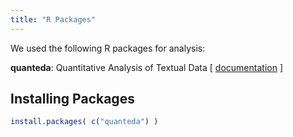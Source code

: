 ```yaml
---
title: "R Packages"
---
```



We used the following R packages for analysis:

**quanteda**: Quantitative Analysis of Textual Data [ [documentation](https://quanteda.io/index.html) ]





## Installing Packages

```r
install.packages( c("quanteda") )
```
